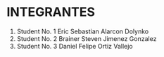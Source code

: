 # INTEGRANTES

1. Student No. 1 Eric Sebastian Alarcon Dolynko
1. Student No. 2 Brainer Steven Jimenez Gonzalez
1. Student No. 3 Daniel Felipe Ortiz Vallejo
